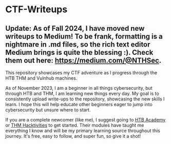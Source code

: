 # CTF-Writeups

## Update: As of Fall 2024, I have moved new writeups to Medium! To be frank, formatting is a nightmare in .md files, so the rich text editor Medium brings is quite the blessing :). Check them out here: https://medium.com/@NTHSec.

This repository showcases my CTF adventure as I progress through the HTB THM and Vulnhub machines.

As of November 2023, I am a beginner in all things cybersecurity, but through HTB and THM, I am learning new things every day. My goal is to consistently upload write-ups to the repository, showcasing the new skills I learn. I hope this will help educate other beginners eager to jump into cybersecurity but unsure where to start.

If you are a complete newcomer (like me), I suggest going to [HTB Academy](academy.hackthebox.com) or [THM Hacktivities](https://tryhackme.com/r/hacktivities) to get started. Their modules have taught me everything I know and will be my primary learning source throughout this journey. It's free, easy to follow, and super fun, so give it a shot!

